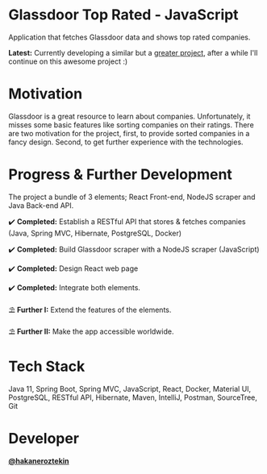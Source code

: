 # Glassdoor Top Rated - JavaScript
Application that fetches Glassdoor data and shows top rated companies.

**Latest:** Currently developing a similar but a [greater project](https://github.com/hakaneroztekin/sinavi-yerim), after a while I'll continue on this awesome project :)

# Motivation 
Glassdoor is a great resource to learn about companies. Unfortunately, it misses some basic features like sorting companies on their ratings. There are two motivation for the project, first, to provide sorted companies in a fancy design. Second, to get further experience with the technologies.  

# Progress & Further Development
The project a bundle of 3 elements; React Front-end, NodeJS scraper and Java Back-end API.

✔️ **Completed:** Establish a RESTful API that stores & fetches companies (Java, Spring MVC, Hibernate, PostgreSQL, Docker)

✔️ **Completed:** Build Glassdoor scraper with a NodeJS scraper (JavaScript)

✔️ **Completed:** Design React web page

✔️ **Completed:** Integrate both elements.

⛱ **Further I:** Extend the features of the elements.

⛱ **Further II:** Make the app accessible worldwide.

# Tech Stack 
Java 11, Spring Boot, Spring MVC, JavaScript, React, Docker, Material UI, PostgreSQL, RESTful API, Hibernate, Maven, IntelliJ, Postman, SourceTree, Git

# Developer
**[@hakaneroztekin](https://github.com/hakaneroztekin)**
